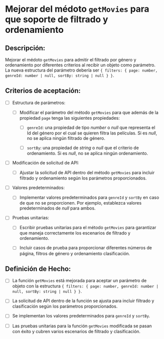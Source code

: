 # Mejorar del médoto `getMovies` para que soporte de filtrado y ordenamiento

## Descripción:

Mejorar el médoto `getMovies` para admitir el filtrado por género y ordenamiento por diferentes criterios al recibir un objeto como parámetro. La nueva estructura del parámetro debería ser `{ filters: { page: number, genreId: number | null, sortBy: string | null } }`.

## Criterios de aceptación:

- [ ] Estructura de parámetros:

     - [ ] Modificar el parámetro del método `getMovies` para que además de la propiedad `page` tenga las siguientes propiedades:

         - [ ] `genreId`: una propiedad de tipo _number_ o _null_ que representa el Id del género por el cual se quieren filtra las películas. Si es _null_, no se aplica ningún filtrado de género.

         - [ ] `sortBy`: una propiedad de _string_ o _null_ que el criterio de ordenamiento. Si es _null_, no se aplica ningún ordenamiento.

- [ ] Modificación de solicitud de API:

     - [ ] Ajustar la solicitud de API dentro del método `getMovies` para incluir filtrado y ordenamiento según los parámetros proporcionados.

- [ ] Valores predeterminados:

     - [ ] Implementar valores predeterminados para `genreId` y `sortBy` en caso de que no se proporcionen. Por ejemplo, establezca valores predeterminados de _null_ para ambos.

- [ ] Pruebas unitarias:

     - [ ] Escribir pruebas unitarias para el método `getMovies` para garantizar que maneja correctamente los escenarios de filtrado y ordenamiento.

     - [ ] Incluir casos de prueba para proporcionar diferentes números de página, filtros de género y ordenamiento clasificación.

## Definición de Hecho:

- [ ] La función `getMovies` está mejorada para aceptar un parámetro de objeto con la estructura `{ filters: { page: number, genreId: number | null, sortBy: string | null } }`.

- [ ] La solicitud de API dentro de la función se ajusta para incluir filtrado y clasificación según los parámetros proporcionados.

- [ ] Se implementan los valores predeterminados para `genreId` y `sortBy`.

- [ ] Las pruebas unitarias para la función `getMovies` modificada se pasan con éxito y cubren varios escenarios de filtrado y clasificación.
